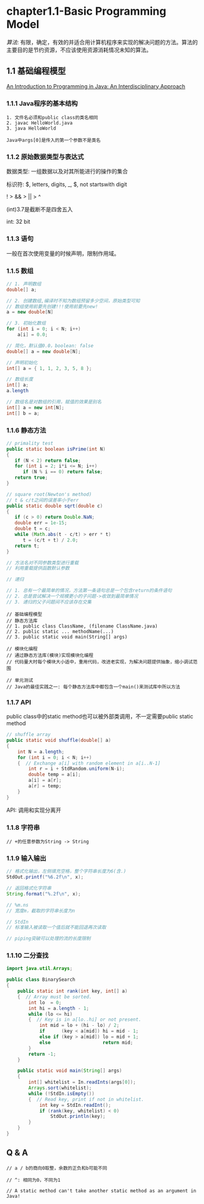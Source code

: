 chapter1.1-Basic Programming Model
==================================

*算法*:
有限，确定，有效的并适合用计算机程序来实现的解决问题的方法。算法的主要目的是节约资源，不应该使用资源消耗情况未知的算法。

## 1.1 基础编程模型

[An Introduction to Programming in Java: An Interdisciplinary Approach](https://www.amazon.com/Introduction-Programming-Java-Interdisciplinary-Approach/dp/0672337843/ref=sr_1_1?ie=UTF8&qid=1529828444&sr=8-1&keywords=An+Introduction+to+Programming+in+Java%3A+An+Interdisciplinary+Approach)

### 1.1.1 Java程序的基本结构

```
1. 文件名必须和public class的类名相同
2. javac HelloWorld.java
3. java HelloWorld

Java中args[0]是传入的第一个参数不是类名
```

### 1.1.2 原始数据类型与表达式

数据类型: 一组数据以及对其所能进行的操作的集合

标识符: $, letters, digits, _, $, not startswith digit

! > && > || > ^

(int)3.7是截断不是四舍五入

int: 32 bit

### 1.1.3 语句

一般在首次使用变量的时候声明，限制作用域。

### 1.1.5 数组

```java
// 1. 声明数组
double[] a;

// 2. 创建数组,编译时不知为数组预留多少空间，原始类型可知
// 数组使用前要先创建!!!使用前要先new!
a = new double[N]

// 3. 初始化数组
for (int i = 0; i < N; i++)
    a[i] = 0.0;

// 简化，默认值0.0，boolean: false
double[] a = new double[N];

// 声明初始化
int[] a = { 1, 1, 2, 3, 5, 8 };

// 数组长度
int[] a;
a.length

// 数组名是对数组的引用，赋值的效果是别名
int[] a = new int[N];
int[] b = a;
```

### 1.1.6 静态方法

```java
// primality test
public static boolean isPrime(int N)
{
   if (N < 2) return false;
   for (int i = 2; i*i <= N; i++)
      if (N % i == 0) return false;
   return true;
}

// square root(Newton's method)
// t & c/t之间的误差率小于err
public static double sqrt(double c)
{
   if (c > 0) return Double.NaN;
   double err = 1e-15;
   double t = c;
   while (Math.abs(t - c/t) > err * t)
      t = (c/t + t) / 2.0;
   return t;
}

// 方法名对不同参数类型进行重载
// 利用重载提供函数默认参数
```

```java
// 递归

// 1. 总有一个最简单的情况，方法第一条语句总是一个包含return的条件语句
// 2. 总是尝试解决一个规模更小的子问题->收敛到最简单情况
// 3. 递归的父子问题间不应该存在交集
```

```
// 基础编程模型
// 静态方法库
// 1. public class ClassName, (filename ClassName.java)
// 2. public static ... methodName(...)
// 3. public static void main(String[] args)

// 模块化编程
// 通过静态方法库(模块)实现模块化编程
// 代码量大时每个模块大小适中，重用代码，改进老实现，为解决问题提供抽象，缩小调试范围

// 单元测试
// Java的最佳实践之一: 每个静态方法库中都包含一个main()来测试库中所以方法
```

### 1.1.7 API

public class中的static method也可以被外部类调用，不一定需要public static method

```java
// shuffle array
public static void shuffle(double[] a)
{
	int N = a.length;
	for (int i = 0; i < N; i++)
	{  // Exchange a[i] with random element in a[i..N-1]
		int r = i + StdRandom.uniform(N-i);
		double temp = a[i];
		a[i] = a[r];
		a[r] = temp;
    }
}
```

API: 调用和实现分离开

### 1.1.8 字符串

```
// +的任意参数为String -> String
```

### 1.1.9 输入输出

```java
// 格式化输出，左侧填充空格，整个字符串长度为6(含.)
StdOut.printf("%6.2f\n", x);

// 返回格式化字符串
String.format("%.2f\n", x);

// %m.ns
// 宽度m，截取的字符串长度为n

// StdIn
// 标准输入被读取一个值后就不能回退再次读取

// piping突破可以处理的流的长度限制
```

### 1.1.10 二分查找

```java
import java.util.Arrays;

public class BinarySearch
{
    public static int rank(int key, int[] a)
    {  // Array must be sorted.
        int lo  = 0;
        int hi = a.length - 1;
        while (lo <= hi)
        {  // Key is in a[lo..hi] or not present.
            int mid = lo + (hi - lo) / 2;
            if      (key < a[mid]) hi = mid - 1;
            else if (key > a[mid]) lo = mid + 1;
            else                   return mid;
        }
        return -1;
    }

    public static void main(String[] args)
    {
        int[] whitelist = In.readInts(args[0]);
        Arrays.sort(whitelist);
        while (!StdIn.isEmpty())
        {  // Read key, print if not in whitelist.
            int key = StdIn.readInt();
            if (rank(key, whitelist) < 0)
                StdOut.println(key);
        }
    }
}
```

## Q & A

```
// a / b的商向0取整，余数的正负和b可能不同

// ^: 相同为0，不同为1

// A static method can't take another static method as an argument in Java!
```